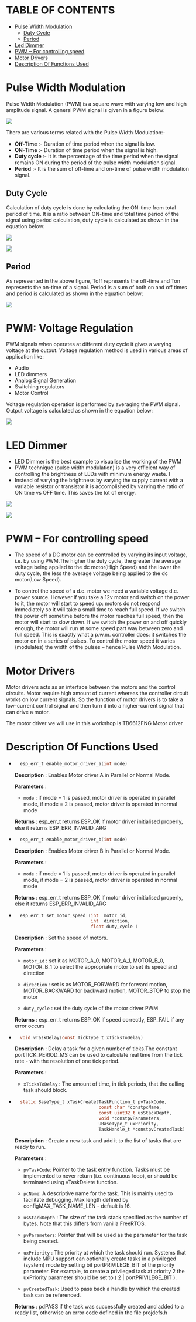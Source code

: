 # TABLE OF CONTENTS
* [Pulse Width Modulation](#pulse-width-modulation)
  * [Duty Cycle](#duty-cycle)
  * [Period](#period)
* [Led Dimmer](#led-dimmer)
* [PWM – For controlling speed](*pwm-for-controlling-speed)
* [Motor Drivers](#motor-drivers)
* [Description Of Functions Used](#description-of-functions-used)


# Pulse Width Modulation

Pulse Width Modulation (PWM) is a square wave with varying low and high amplitude signal. A general PWM signal is given in a figure below:

![](https://www.javatpoint.com/embeddedsystem/images/pwm-avr-microcontroller1.png)


There are various terms related with the Pulse Width Modulation:- 
* **Off-Time** :- Duration of time period when the signal is low.
* **ON-Time**  :- Duration of time period when the signal is high.
* **Duty cycle** :- It is the percentage of the time period when the signal remains ON during the period of the pulse width modulation signal.
* **Period** :- It is the sum of off-time and on-time of pulse width modulation signal.

## Duty Cycle

Calculation of duty cycle is done by calculating the ON-time from total period of time. It is a ratio between ON-time and total time period of the signal using period calculation, duty cycle is calculated as shown in the equation below:

![](https://www.javatpoint.com/embeddedsystem/images/pwm-avr-microcontroller2.png)

![](https://upload.wikimedia.org/wikipedia/commons/b/b8/Duty_Cycle_Examples.png)

## Period 
As represented in the above figure, Toff represents the off-time and Ton represents the on-time of a signal. Period is a sum of both on and off times and period is calculated as shown in the equation below:

![](https://www.javatpoint.com/embeddedsystem/images/pwm-avr-microcontroller3.png)


# PWM: Voltage Regulation
PWM signals when operates at different duty cycle it gives a varying voltage at the output. Voltage regulation method is used in various areas of application like:

* Audio
* LED dimmers
* Analog Signal Generation
* Switching regulators
* Motor Control

Voltage regulation operation is performed by averaging the PWM signal. Output voltage is calculated as shown in the equation below:

![](https://www.javatpoint.com/embeddedsystem/images/pwm-avr-microcontroller4.png)

# LED Dimmer

* LED Dimmer is the best example to visualise the working of the PWM
* PWM technique (pulse width modulation) is a very efficient way of controlling the brightness of LEDs with minimum energy waste. I
* Instead of varying the brightness by varying the supply current with a variable resistor or transistor it is accomplished by varying the ratio of ON time vs OFF time. This saves the lot of energy.

![](https://exploreembedded.com/wiki/images/5/54/0_LPC1768_PWM.gif)

![](https://makeabilitylab.github.io/physcomp/esp32/assets/movies/Huzzah32_Fade-optimized.gif)

# PWM – For controlling speed

* The speed of a DC motor can be controlled by varying its input voltage, i.e. by using PWM.The higher the duty cycle, the greater the average voltage being applied to the dc motor(High Speed) and the lower the duty cycle, the less the average voltage being applied to the dc motor(Low Speed).

* To control the speed of a d.c. motor we need a variable voltage d.c. power source. However if you take a 12v motor and switch on the power to it, the motor will start to speed up: motors do not respond immediately so it will take a small time to reach full speed. If we switch the power off sometime before the motor reaches full speed, then the motor will start to slow down. If we switch the power on and off quickly enough, the motor will run at some speed part way between zero and full speed. This is exactly what a p.w.m. controller does: it switches the motor on in a series of pulses. To control the motor speed it varies (modulates) the width of the pulses – hence Pulse Width Modulation.

# Motor Drivers

Motor drivers acts as an interface between the motors and the control circuits. Motor require high amount of current whereas the controller circuit works on low current signals. So the function of motor drivers is to take a low-current control signal and then turn it into a higher-current signal that can drive a motor.

The motor driver we will use in this workshop is TB6612FNG Motor driver


# Description Of Functions Used

* ```c
    esp_err_t enable_motor_driver_a(int mode)	
    ```
    **Description** : Enables Motor driver A in Parallel or Normal Mode.

    **Parameters** :
    * `mode` : if mode = 1 is passed, motor driver is operated in parallel mode, if mode = 2 is passed, motor driver is operated in normal mode

    **Returns** : esp_err_t returns ESP_OK if motor driver initialised properly, else it returns ESP_ERR_INVALID_ARG

* ```c
    esp_err_t enable_motor_driver_b(int mode)	
    ```
    **Description** : Enables Motor driver B in Parallel or Normal Mode.

    **Parameters** :
    * `mode` : if mode = 1 is passed, motor driver is operated in parallel mode, if mode = 2 is passed, motor driver is operated in normal mode

    **Returns** : esp_err_t returns ESP_OK if motor driver initialised properly, else it returns ESP_ERR_INVALID_ARG


* ```c
    esp_err_t set_motor_speed (int 	motor_id,
                               int 	direction,
                               float duty_cycle )
    ```
    **Description** : Set the speed of motors.

    **Parameters** :
    * `motor_id` : set it as MOTOR_A_0, MOTOR_A_1, MOTOR_B_0, MOTOR_B_1 to select the appropriate motor to set its speed and direction

    *  `direction` : set is as MOTOR_FORWARD for forward motion, MOTOR_BACKWARD for backward motion, MOTOR_STOP to stop the motor

    * `duty_cycle` : set the duty cycle of the motor driver PWM

    **Returns** : esp_err_t returns ESP_OK if speed correctly, ESP_FAIL if any error occurs

* ```c 
    void vTaskDelay(const TickType_t xTicksToDelay)
  ```

  **Description** : Delay a task for a given number of ticks.The constant portTICK_PERIOD_MS can be used to calculate real time from the tick rate - with the resolution of one tick period.

  **Parameters** : 
  * `xTicksToDelay` : The amount of time, in tick periods, that the calling task should block.

* ```c 
    static BaseType_t xTaskCreate(TaskFunction_t pvTaskCode, 
                                  const char *constpcName, 
                                  const uint32_t usStackDepth, 
                                  void *constpvParameters, 
                                  UBaseType_t uxPriority, 
                                  TaskHandle_t *constpvCreatedTask)
  ```

  **Description** : Create a new task and add it to the list of tasks that are ready to run.

  **Parameters** : 
  * `pvTaskCode`: Pointer to the task entry function. Tasks must be implemented to never return (i.e. continuous loop), or should be terminated using vTaskDelete function.

  * `pcName`: A descriptive name for the task. This is mainly used to facilitate debugging. Max length defined by configMAX_TASK_NAME_LEN - default is 16.

  * `usStackDepth` : The size of the task stack specified as the number of bytes. Note that this differs from vanilla FreeRTOS.

  * `pvParameters`: Pointer that will be used as the parameter for the task being created.

  * `uxPriority` : The priority at which the task should run. Systems that include MPU support can optionally create tasks in a privileged (system) mode by setting bit portPRIVILEGE_BIT of the priority parameter. For example, to create a privileged task at priority 2 the uxPriority parameter should be set to ( 2 | portPRIVILEGE_BIT ).

  * `pvCreatedTask`: Used to pass back a handle by which the created task can be referenced.

  **Returns** : pdPASS if the task was successfully created and added to a ready list, otherwise an error code defined in the file projdefs.h










